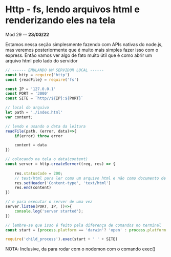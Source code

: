 # Http - fs, lendo arquivos html e renderizando eles na tela

Mod 29 -- **23/03/22**

Estamos nessa seção simplesmente fazendo com APIs nativas do node.js, mas veremos posteriormente que é muito mais simples fazer isso com o express. Então vamos ver algo de fato muito útil que é como abrir um arquivo html pelo lado do servidor

~~~js
// ------ EMULANDO UM SERVIDOR LOCAL ------
const http = require('http')
const {readFile} = require('fs')

const IP = '127.0.0.1'
const PORT = '3000'
const SITE = `http//${IP}:${PORT}`

// local do arquivo
let path = './index.html'
var content;

// lendo e usando o data da leitura
readFile(path, (error, data)=>{
    if(error) throw error

    content = data
})

// colocando na tela o data(content)
const server = http.createServer((req, res) => {
    
    res.statusCode = 200;
    // text/html para ler como um arquivo html e não como documento de texto
    res.setHeader('Content-type', 'text/html')
    res.end(content)
})

// e para executar o server de uma vez
server.listen(PORT, IP, ()=>{
    console.log('server started');
})

// lembre-se que isso é feito pela diferença de comandos no terminal
const start = (process.platform == 'darwin'? 'open' : process.platform == 'win32'? 'start' : 'xdg-opem')

require('child_process').exec(start + ' ' + SITE)
~~~

NOTA: Inclusive, da para rodar com o nodemon com o comando exec()
